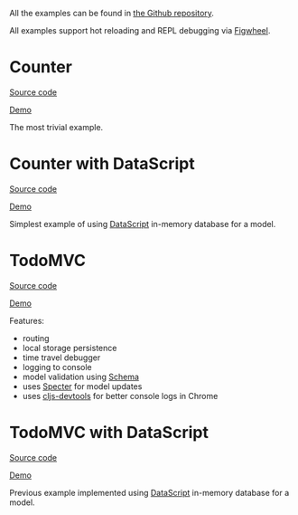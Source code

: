 All the examples can be found in [the Github repository](https://github.com/metametadata/reagent-mvsa/tree/master/examples/).

All examples support hot reloading and REPL debugging via [Figwheel](https://github.com/bhauman/lein-figwheel).

# Counter
[Source code](https://github.com/metametadata/reagent-mvsa/tree/master/examples/counter)

[Demo](/examples/counter)

The most trivial example.

# Counter with DataScript
[Source code](https://github.com/metametadata/reagent-mvsa/tree/master/examples/counter-datascript)

[Demo](/examples/counter-datascript)

Simplest example of using [DataScript](https://github.com/tonsky/datascript) in-memory database for a model.

# TodoMVC
[Source code](https://github.com/metametadata/reagent-mvsa/tree/master/examples/todomvc)

[Demo](/examples/todomvc)

Features:

* routing
* local storage persistence
* time travel debugger
* logging to console
* model validation using [Schema](https://github.com/plumatic/schema)
* uses [Specter](https://github.com/nathanmarz/specter) for model updates
* uses [cljs-devtools](https://github.com/binaryage/cljs-devtools) for better console logs in Chrome

# TodoMVC with DataScript
[Source code](https://github.com/metametadata/reagent-mvsa/tree/master/examples/todomvc-datascript)

[Demo](/examples/todomvc-datascript)

Previous example implemented using [DataScript](https://github.com/tonsky/datascript) in-memory database for a model.